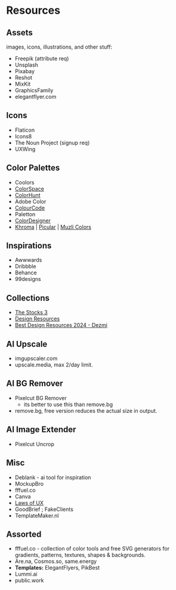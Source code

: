 # Resources
## Assets
images, icons, illustrations, and other stuff:
- Freepik (attribute req)
- Unsplash
- Pixabay
- Reshot
- MixKit
- GraphicsFamily
- elegantflyer.com

## Icons
- Flaticon
- Icons8
- The Noun Project (signup req)
- UXWing

## Color Palettes
- Coolors
- [ColorSpace](https://mycolor.space/)
- [ColorHunt](https://colorhunt.co/)
- Adobe Color
- [ColourCode](https://www.toptal.com/designers/colourcode)
- Paletton
- [ColorDesigner](http://colordesigner.io/)
- [Khroma](https://www.khroma.co) | [Picular](https://picular.co) | [Muzli Colors](https://colors.muz.li)

## Inspirations
- Awwwards
- Dribbble
- Behance
- 99designs

## Collections
- [The Stocks 3](https://v3.thestocks.im)
- [Design Resources](https://designresourc.es)
- [Best Design Resources 2024 - Dezmi](https://dezmi.com/design-resources)

## AI Upscale
- imgupscaler.com
- upscale.media, max 2/day limit.

## AI BG Remover
- Pixelcut BG Remover
  - its better to use this than remove.bg
- remove.bg, free version reduces the actual size in output.

## AI Image Extender
- Pixelcut Uncrop

## Misc
- Deblank - ai tool for inspiration
- MockupBro
- fffuel.co
- Canva
- [Laws of UX](https://lawsofux.com)
- GoodBrief ; FakeClients
- TemplateMaker.nl

## Assorted
- fffuel.co - collection of color tools and free SVG generators for gradients, patterns, textures, shapes & backgrounds.
- Are.na, Cosmos.so, same.energy
- **Templates:** ElegantFlyers, PikBest
- Lummi.ai
- public.work

